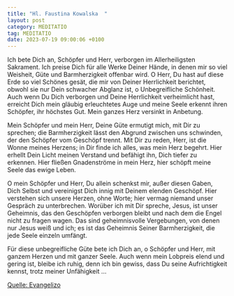 ```yaml
---
title: "Hl. Faustina Kowalska  "
layout: post
category: MEDITATIO
tag: MEDITATIO
date: 2023-07-19 09:00:06 +0100
---
```

Ich bete Dich an, Schöpfer und Herr, verborgen im Allerheiligsten Sakrament. Ich preise Dich für alle Werke Deiner Hände, in denen mir so viel Weisheit, Güte und Barmherzigkeit offenbar wird. O Herr, Du hast auf diese Erde so viel Schönes gesät, die mir von Deiner Herrlichkeit berichtet, obwohl sie nur Dein schwacher Abglanz ist, o Unbegreifliche Schönheit.<!--more--> Auch wenn Du Dich verborgen und Deine Herrlichkeit verheimlicht hast, erreicht Dich mein gläubig erleuchtetes Auge und meine Seele erkennt ihren Schöpfer, ihr höchstes Gut. Mein ganzes Herz versinkt in Anbetung.

Mein Schöpfer und mein Herr, Deine Güte ermutigt mich, mit Dir zu sprechen; die Barmherzigkeit lässt den Abgrund zwischen uns schwinden, der den Schöpfer vom Geschöpf trennt. Mit Dir zu reden, Herr, ist die Wonne meines Herzens; in Dir finde ich alles, was mein Herz begehrt. Hier erhellt Dein Licht meinen Verstand und befähigt ihn, Dich tiefer zu erkennen. Hier fließen Gnadenströme in mein Herz, hier schöpft meine Seele das ewige Leben.

O mein Schöpfer und Herr, Du allein schenkst mir, außer diesen Gaben, Dich Selbst und vereinigst Dich innig mit Deinem elenden Geschöpf. Hier verstehen sich unsere Herzen, ohne Worte; hier vermag niemand unser Gespräch zu unterbrechen. Worüber ich mit Dir spreche, Jesus, ist unser Geheimnis, das den Geschöpfen verborgen bleibt und nach dem die Engel nicht zu fragen wagen. Das sind geheimnisvolle Vergebungen, von denen nur Jesus weiß und ich; es ist das Geheimnis Seiner Barmherzigkeit, die jede Seele einzeln umfängt.

Für diese unbegreifliche Güte bete ich Dich an, o Schöpfer und Herr, mit ganzem Herzen und mit ganzer Seele. Auch wenn mein Lobpreis elend und gering ist, bleibe ich ruhig, denn ich bin gewiss, dass Du seine Aufrichtigkeit kennst, trotz meiner Unfähigkeit …


[Quelle: Evangelizo](https://evangeliumtagfuertag.org/DE/gospel)